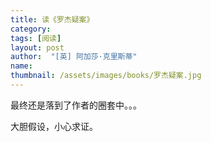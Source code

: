 ```yaml
---
title: 读《罗杰疑案》 
category:  
tags: [阅读]  
layout: post  
author:  "[英] 阿加莎·克里斯蒂"
name: 
thumbnail: /assets/images/books/罗杰疑案.jpg
---
```


最终还是落到了作者的圈套中。。。
 
大胆假设，小心求证。